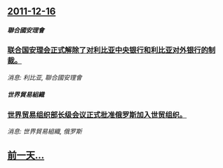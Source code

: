 ## [2011-12-16](/news/2011/12/16/index.md)

##### 聯合國安理會
### [ 联合国安理会正式解除了对利比亚中央银行和利比亚对外银行的制裁。](/news/2011/12/16/联合国安理会正式解除了对利比亚中央银行和利比亚对外银行的制裁.md)
_消息: 利比亚, 聯合國安理會_

##### 世界貿易組織
### [ 世界贸易组织部长级会议正式批准俄罗斯加入世贸组织。](/news/2011/12/16/世界贸易组织部长级会议正式批准俄罗斯加入世贸组织.md)
_消息: 世界貿易組織, 俄罗斯_

## [前一天...](/news/2011/12/13/index.md)

